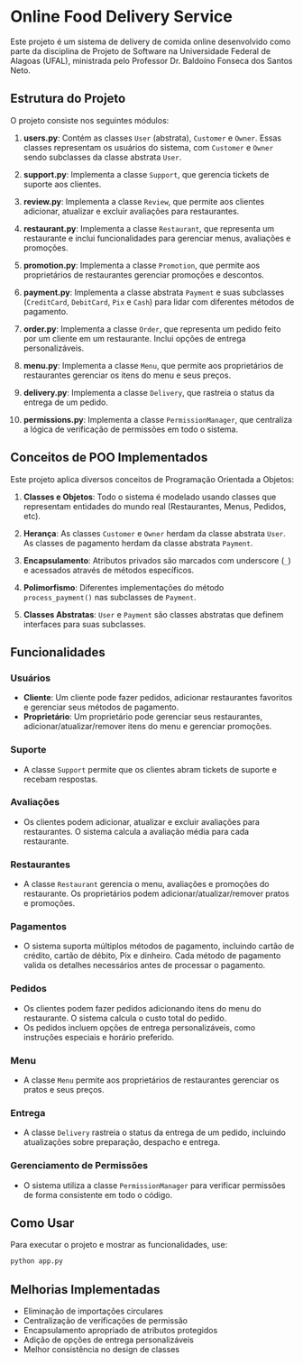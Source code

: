 # Online Food Delivery Service

Este projeto é um sistema de delivery de comida online desenvolvido como parte da disciplina de Projeto de Software na Universidade Federal de Alagoas (UFAL), ministrada pelo Professor Dr. Baldoíno Fonseca dos Santos Neto.

## Estrutura do Projeto

O projeto consiste nos seguintes módulos:

1. **users.py**: Contém as classes `User` (abstrata), `Customer` e `Owner`. Essas classes representam os usuários do sistema, com `Customer` e `Owner` sendo subclasses da classe abstrata `User`.

2. **support.py**: Implementa a classe `Support`, que gerencia tickets de suporte aos clientes.

3. **review.py**: Implementa a classe `Review`, que permite aos clientes adicionar, atualizar e excluir avaliações para restaurantes.

4. **restaurant.py**: Implementa a classe `Restaurant`, que representa um restaurante e inclui funcionalidades para gerenciar menus, avaliações e promoções.

5. **promotion.py**: Implementa a classe `Promotion`, que permite aos proprietários de restaurantes gerenciar promoções e descontos.

6. **payment.py**: Implementa a classe abstrata `Payment` e suas subclasses (`CreditCard`, `DebitCard`, `Pix` e `Cash`) para lidar com diferentes métodos de pagamento.

7. **order.py**: Implementa a classe `Order`, que representa um pedido feito por um cliente em um restaurante. Inclui opções de entrega personalizáveis.

8. **menu.py**: Implementa a classe `Menu`, que permite aos proprietários de restaurantes gerenciar os itens do menu e seus preços.

9. **delivery.py**: Implementa a classe `Delivery`, que rastreia o status da entrega de um pedido.

10. **permissions.py**: Implementa a classe `PermissionManager`, que centraliza a lógica de verificação de permissões em todo o sistema.

## Conceitos de POO Implementados

Este projeto aplica diversos conceitos de Programação Orientada a Objetos:

1. **Classes e Objetos**: Todo o sistema é modelado usando classes que representam entidades do mundo real (Restaurantes, Menus, Pedidos, etc).

2. **Herança**: As classes `Customer` e `Owner` herdam da classe abstrata `User`. As classes de pagamento herdam da classe abstrata `Payment`.

3. **Encapsulamento**: Atributos privados são marcados com underscore (`_`) e acessados através de métodos específicos.

4. **Polimorfismo**: Diferentes implementações do método `process_payment()` nas subclasses de `Payment`.

5. **Classes Abstratas**: `User` e `Payment` são classes abstratas que definem interfaces para suas subclasses.

## Funcionalidades

### Usuários
- **Cliente**: Um cliente pode fazer pedidos, adicionar restaurantes favoritos e gerenciar seus métodos de pagamento.
- **Proprietário**: Um proprietário pode gerenciar seus restaurantes, adicionar/atualizar/remover itens do menu e gerenciar promoções.

### Suporte
- A classe `Support` permite que os clientes abram tickets de suporte e recebam respostas.

### Avaliações
- Os clientes podem adicionar, atualizar e excluir avaliações para restaurantes. O sistema calcula a avaliação média para cada restaurante.

### Restaurantes
- A classe `Restaurant` gerencia o menu, avaliações e promoções do restaurante. Os proprietários podem adicionar/atualizar/remover pratos e promoções.

### Pagamentos
- O sistema suporta múltiplos métodos de pagamento, incluindo cartão de crédito, cartão de débito, Pix e dinheiro. Cada método de pagamento valida os detalhes necessários antes de processar o pagamento.

### Pedidos
- Os clientes podem fazer pedidos adicionando itens do menu do restaurante. O sistema calcula o custo total do pedido.
- Os pedidos incluem opções de entrega personalizáveis, como instruções especiais e horário preferido.

### Menu
- A classe `Menu` permite aos proprietários de restaurantes gerenciar os pratos e seus preços.

### Entrega
- A classe `Delivery` rastreia o status da entrega de um pedido, incluindo atualizações sobre preparação, despacho e entrega.

### Gerenciamento de Permissões
- O sistema utiliza a classe `PermissionManager` para verificar permissões de forma consistente em todo o código.

## Como Usar

Para executar o projeto e mostrar as funcionalidades, use:

```bash
python app.py
```

## Melhorias Implementadas

- Eliminação de importações circulares
- Centralização de verificações de permissão
- Encapsulamento apropriado de atributos protegidos
- Adição de opções de entrega personalizáveis
- Melhor consistência no design de classes